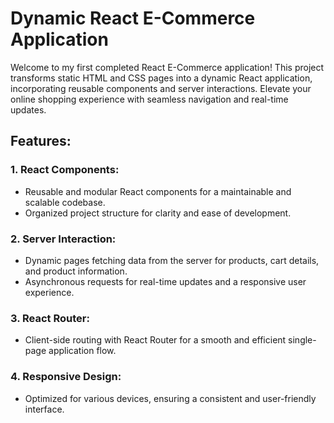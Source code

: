 # Dynamic React E-Commerce Application

Welcome to my first completed React E-Commerce application! This project transforms static HTML and CSS pages into a dynamic React application, incorporating reusable components and server interactions. Elevate your online shopping experience with seamless navigation and real-time updates.

## Features:

### 1. React Components:

- Reusable and modular React components for a maintainable and scalable codebase.
- Organized project structure for clarity and ease of development.

### 2. Server Interaction:

- Dynamic pages fetching data from the server for products, cart details, and product information.
- Asynchronous requests for real-time updates and a responsive user experience.

### 3. React Router:

- Client-side routing with React Router for a smooth and efficient single-page application flow.

### 4. Responsive Design:

- Optimized for various devices, ensuring a consistent and user-friendly interface.

